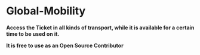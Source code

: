 # Global-Mobility

**Access the Ticket in all kinds of transport, while it is available for a certain time to be used on it.**

**It is free to use as an Open Source Contributor**
